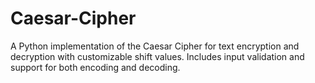 # Caesar-Cipher
A Python implementation of the Caesar Cipher for text encryption and decryption with customizable shift values. Includes input validation and support for both encoding and decoding.
